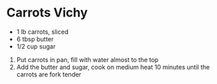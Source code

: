 # Carrots Vichy

* 1 lb carrots, sliced
* 6 tbsp butter
* 1/2 cup sugar

1. Put carrots in pan, fill with water almost to the top
1. Add the butter and sugar, cook on medium heat 10 minutes until the carrots are fork tender
